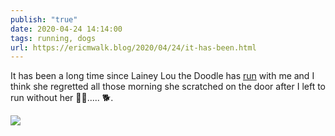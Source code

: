 ```yaml
---
publish: "true"
date: 2020-04-24 14:14:00
tags: running, dogs
url: https://ericmwalk.blog/2020/04/24/it-has-been.html
---
```


It has been a long time since Lainey Lou the Doodle has [run](https://www.strava.com/activities/3345364064) with me and I think she regretted all those morning she scratched on the door after I left to run without her 🏃‍♂️..... 🐕.

![](https://ericmwalk.blog/uploads/2022/f8dc387eac.jpg)